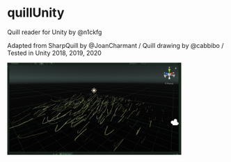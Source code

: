 # quillUnity
Quill reader for Unity by @n1ckfg

Adapted from SharpQuill by @JoanCharmant / 
Quill drawing by @cabbibo / 
Tested in Unity 2018, 2019, 2020

<img src="./docs/demo.png" width=400>
